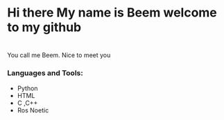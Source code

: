 # Hi there My name is Beem welcome to my github
#
You call me Beem. Nice to meet you
### Languages and Tools:
- Python 
- HTML
- C ,C++
- Ros Noetic
